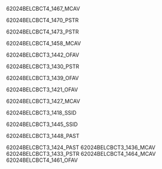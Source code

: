 
62024BELCBCT4_1467_MCAV

62024BELCBCT4_1470_PSTR

62024BELCBCT4_1473_PSTR

62024BELCBCT4_1458_MCAV

62024BELCBCT3_1442_OFAV

62024BELCBCT3_1430_PSTR

62024BELCBCT3_1439_OFAV 

62024BELCBCT3_1421_OFAV

62024BELCBCT3_1427_MCAV

62024BELCBCT3_1418_SSID

62024BELCBCT3_1445_SSID

62024BELCBCT3_1448_PAST


62024BELCBCT3_1424_PAST
62024BELCBCT3_1436_MCAV
62024BELCBCT3_1433_PSTR
62024BELCBCT4_1464_MCAV
62024BELCBCT4_1461_OFAV